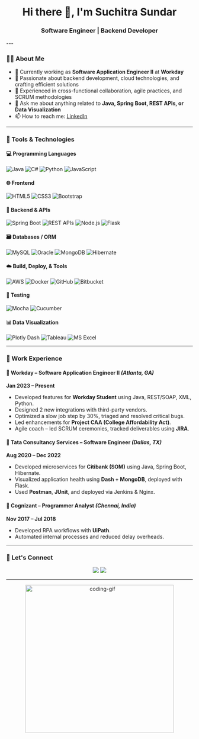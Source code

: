 <h1 align="center">Hi there 👋, I'm Suchitra Sundar </h1>
<h3 align="center">Software Engineer | Backend Developer </h3>
---

### 👨‍💻 About Me

- 🔭 Currently working as **Software Application Engineer II** at **Workday**
- 🌱 Passionate about backend development, cloud technologies, and crafting efficient solutions
- 👯 Experienced in cross-functional collaboration, agile practices, and SCRUM methodologies
- 💬 Ask me about anything related to **Java, Spring Boot, REST APIs, or Data Visualization**
- 📫 How to reach me: [LinkedIn](https://www.linkedin.com/in/suchitra-sundar-9577b1115/)

---

### 🧰 Tools & Technologies

#### 💻 Programming Languages
![Java](https://img.shields.io/badge/-Java-007396?style=for-the-badge&logo=java&logoColor=white)
![C#](https://img.shields.io/badge/-C%23-239120?style=for-the-badge&logo=c-sharp&logoColor=white)
![Python](https://img.shields.io/badge/-Python-3776AB?style=for-the-badge&logo=python&logoColor=white)
![JavaScript](https://img.shields.io/badge/-JavaScript-F7DF1E?style=for-the-badge&logo=javascript&logoColor=black)

#### 🌐 Frontend
![HTML5](https://img.shields.io/badge/-HTML5-E34F26?style=for-the-badge&logo=html5&logoColor=white)
![CSS3](https://img.shields.io/badge/-CSS3-1572B6?style=for-the-badge&logo=css3)
![Bootstrap](https://img.shields.io/badge/-Bootstrap-563D7C?style=for-the-badge&logo=bootstrap)

#### 🧠 Backend & APIs
![Spring Boot](https://img.shields.io/badge/-Spring%20Boot-6DB33F?style=for-the-badge&logo=springboot&logoColor=white)
![REST APIs](https://img.shields.io/badge/-REST%20APIs-FF6F00?style=for-the-badge)
![Node.js](https://img.shields.io/badge/-Node.js-339933?style=for-the-badge&logo=node.js&logoColor=white)
![Flask](https://img.shields.io/badge/-Flask-000000?style=for-the-badge&logo=flask)

#### 🗃️ Databases / ORM
![MySQL](https://img.shields.io/badge/-MySQL-4479A1?style=for-the-badge&logo=mysql)
![Oracle](https://img.shields.io/badge/-Oracle-F80000?style=for-the-badge&logo=oracle&logoColor=white)
![MongoDB](https://img.shields.io/badge/-MongoDB-47A248?style=for-the-badge&logo=mongodb&logoColor=white)
![Hibernate](https://img.shields.io/badge/-Hibernate-59666C?style=for-the-badge&logo=hibernate&logoColor=white)

#### ☁️ Build, Deploy, & Tools
![AWS](https://img.shields.io/badge/-AWS-232F3E?style=for-the-badge&logo=amazonaws)
![Docker](https://img.shields.io/badge/-Docker-2496ED?style=for-the-badge&logo=docker&logoColor=white)
![GitHub](https://img.shields.io/badge/-GitHub-181717?style=for-the-badge&logo=github)
![Bitbucket](https://img.shields.io/badge/-Bitbucket-0052CC?style=for-the-badge&logo=bitbucket)

#### 🧪 Testing
![Mocha](https://img.shields.io/badge/-Mocha-8D6748?style=for-the-badge&logo=mocha&logoColor=white)
![Cucumber](https://img.shields.io/badge/-Cucumber-23D96C?style=for-the-badge&logo=cucumber&logoColor=white)

#### 📊 Data Visualization
![Plotly Dash](https://img.shields.io/badge/-Plotly%20Dash-3F4F75?style=for-the-badge&logo=plotly)
![Tableau](https://img.shields.io/badge/-Tableau-E97627?style=for-the-badge&logo=tableau&logoColor=white)
![MS Excel](https://img.shields.io/badge/-Excel-217346?style=for-the-badge&logo=microsoft-excel)

---

### 💼 Work Experience

#### 🔹 Workday – Software Application Engineer II *(Atlanta, GA)*  
**Jan 2023 – Present**  
- Developed features for **Workday Student** using Java, REST/SOAP, XML, Python.  
- Designed 2 new integrations with third-party vendors.  
- Optimized a slow job step by 30%, triaged and resolved critical bugs.  
- Led enhancements for **Project CAA (College Affordability Act)**.  
- Agile coach – led SCRUM ceremonies, tracked deliverables using **JIRA**.

#### 🔹 Tata Consultancy Services – Software Engineer *(Dallas, TX)*  
**Aug 2020 – Dec 2022**  
- Developed microservices for **Citibank (SOM)** using Java, Spring Boot, Hibernate.  
- Visualized application health using **Dash + MongoDB**, deployed with Flask.  
- Used **Postman**, **JUnit**, and deployed via Jenkins & Nginx.

#### 🔹 Cognizant – Programmer Analyst *(Chennai, India)*  
**Nov 2017 – Jul 2018**  
- Developed RPA workflows with **UiPath**.  
- Automated internal processes and reduced delay overheads.
---

### 🔗 Let's Connect

<p align="center">
  <a href="mailto:suchitrasun@gmail.com"><img src="https://img.shields.io/badge/Email-D14836?style=for-the-badge&logo=gmail&logoColor=white"></a>
  <a href="https://www.linkedin.com/in/your-profile/"><img src="https://img.shields.io/badge/-LinkedIn-0077B5?style=for-the-badge&logo=linkedin&logoColor=white"></a>
</p>

---

<!-- Add custom GIF or animation here -->
<p align="center">
  <img src="https://github.com/yourusername/yourusername/blob/main/assets/code.gif" width="400" alt="coding-gif"/>
</p>

